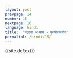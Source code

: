 ```yaml
---
layout: post
prevpage: 14
number: 15
nextpage: 16
language: hindi
title:  "पंद्रहवां अध्याय - पुरुषोत्तमयोग"
permalink: /hindi/15/
---
```


{{site.deftext}}